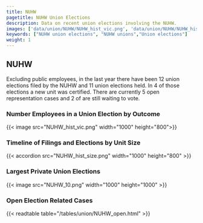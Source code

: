 ```yaml
---
title: NUHW
pagetitle: NUHW Union Elections
description: Data on recent union elections involving the NUHW.
images: ['data/union/NUHW/NUHW_hist_vic.png', 'data/union/NUHW/NUHW_hist_size.png', 'data/union/NUHW/NUHW_10.png']
keywords: ["NUHW union elections", "NUHW unions","Union elections"]
weight: 1
---
```

##  NUHW

Excluding public employees, in the last year there have been 12 union elections filed by the NUHW and 11 union elections held. In 4 of those elections a new unit was certified. There are currently 5 open representation cases and 2 of are still waiting to vote.

### Number Employees in a Union Election by Outcome
{{< image src="NUHW_hist_vic.png" width="1000" height="800">}}

### Timeline of Filings and Elections by Unit Size
{{< accordion src="NUHW_hist_size.png" width="1000" height="800" >}}

### Largest Private Union Elections
{{< image src="NUHW_10.png" width="1000" height="1000"  >}}

### Open Election Related Cases
{{< readtable table="/tables/union/NUHW_open.html" >}}

